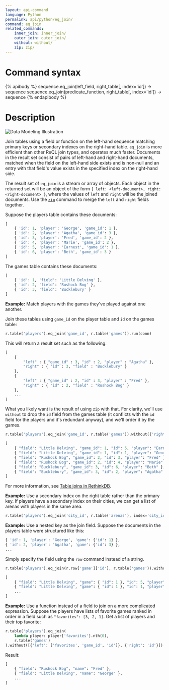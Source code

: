 ```yaml
---
layout: api-command
language: Python
permalink: api/python/eq_join/
command: eq_join
related_commands:
    inner_join: inner_join/
    outer_join: outer_join/
    without: without/
    zip: zip/
---
```


# Command syntax #

{% apibody %}
sequence.eq_join(left_field, right_table[, index='id']) &rarr; sequence
sequence.eq_join(predicate_function, right_table[, index='id']) &rarr; sequence
{% endapibody %}

# Description #

<img alt="Data Modeling Illustration" class="api_command_illustration" src="/assets/images/docs/api_illustrations/table-joins.png"/>

Join tables using a field or function on the left-hand sequence matching primary keys or secondary indexes on the right-hand table. `eq_join` is more efficient than other ReQL join types, and operates much faster. Documents in the result set consist of pairs of left-hand and right-hand documents, matched when the field on the left-hand side exists and is non-null and an entry with that field's value exists in the specified index on the right-hand side.

The result set of `eq_join` is a stream or array of objects. Each object in the returned set will be an object of the form `{ left: <left-document>, right: <right-document> }`, where the values of `left` and `right` will be the joined documents. Use the <code><a href="/api/python/zip/">zip</a></code> command to merge the `left` and `right` fields together.

Suppose the players table contains these documents:

```py
[
    { 'id': 1, 'player': 'George', 'game_id': 1 },
    { 'id': 2, 'player': 'Agatha', 'game_id': 3 },
    { 'id': 3, 'player': 'Fred', 'game_id': 2 },
    { 'id': 4, 'player': 'Marie', 'game_id': 2 },
    { 'id': 5, 'player': 'Earnest', 'game_id': 1 },
    { 'id': 6, 'player': 'Beth', 'game_id': 3 }
]
```

The games table contains these documents:

```py
[
    { 'id': 1, 'field': 'Little Delving' },
    { 'id': 2, 'field': 'Rushock Bog' },
    { 'id': 3, 'field': 'Bucklebury' }
]
```

__Example:__ Match players with the games they've played against one another.

Join these tables using `game_id` on the player table and `id` on the games table:

```py
r.table('players').eq_join('game_id', r.table('games')).run(conn)
```

This will return a result set such as the following:

```py
[
    {
        "left" : { "game_id" : 3, "id" : 2, "player" : "Agatha" },
        "right" : { "id" : 3, "field" : "Bucklebury" }
    },
    {
        "left" : { "game_id" : 2, "id" : 3, "player" : "Fred" },
        "right" : { "id" : 2, "field" : "Rushock Bog" }
    },
    ...
]
```

<!-- stop -->

What you likely want is the result of using `zip` with that. For clarity, we'll use `without` to drop the `id` field from the games table (it conflicts with the `id` field for the players and it's redundant anyway), and we'll order it by the games.

```py
r.table('players').eq_join('game_id', r.table('games')).without({'right': "id"}).zip().order_by('game_id').run(conn)

[
    { "field": "Little Delving", "game_id": 1, "id": 5, "player": "Earnest" },
    { "field": "Little Delving", "game_id": 1, "id": 1, "player": "George" },
    { "field": "Rushock Bog", "game_id": 2, "id": 3, "player": "Fred" },
    { "field": "Rushock Bog", "game_id": 2, "id": 4, "player": "Marie" },
    { "field": "Bucklebury", "game_id": 3, "id": 6, "player": "Beth" },
    { "field": "Bucklebury", "game_id": 3, "id": 2, "player": "Agatha" }
]
```

For more information, see [Table joins in RethinkDB](/docs/table-joins/).

__Example:__ Use a secondary index on the right table rather than the primary key. If players have a secondary index on their cities, we can get a list of arenas with players in the same area.

```py
r.table('players').eq_join('city_id', r.table('arenas'), index='city_id').run(conn)
```

__Example:__ Use a nested key as the join field. Suppose the documents in the players table were structured like this:

```py
{ 'id': 1, 'player': 'George', 'game': {'id': 1} },
{ 'id': 2, 'player': 'Agatha', 'game': {'id': 3} },
...
```

Simply specify the field using the `row` command instead of a string.

```py
r.table('players').eq_join(r.row['game']['id'], r.table('games')).without({'right': 'id'}).zip().run(conn)

[
    { "field": "Little Delving", "game": { "id": 1 }, "id": 5, "player": "Earnest" },
    { "field": "Little Delving", "game": { "id": 1 }, "id": 1, "player": "George" },
    ...
]
```

__Example:__ Use a function instead of a field to join on a more complicated expression. Suppose the players have lists of favorite games ranked in order in a field such as `"favorites": [3, 2, 1]`. Get a list of players and their top favorite:

```py
r.table('players').eq_join(
    lambda player: player['favorites'].nth(0),
    r.table('games')
).without([{'left': ['favorites', 'game_id', 'id']}, {'right': 'id'}]).zip()
```

Result:

```py
[
	{ "field": "Rushock Bog", "name": "Fred" },
	{ "field": "Little Delving", "name": "George" },
	...
]
```
